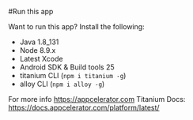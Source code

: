 #Run this app

Want to run this app? Install the following:

- Java 1.8_131
- Node 8.9.x
- Latest Xcode
- Android SDK & Build tools 25
- titanium CLI (`npm i titanium -g`)
- alloy CLI (`npm i alloy -g`)

For more info https://appcelerator.com
Titanium Docs: https://docs.appcelerator.com/platform/latest/
